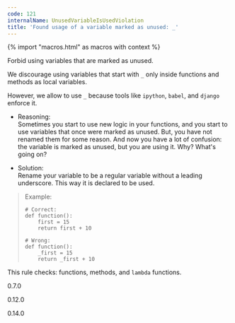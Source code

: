 ```yaml
---
code: 121
internalName: UnusedVariableIsUsedViolation
title: 'Found usage of a variable marked as unused: _'
---
```


{% import "macros.html" as macros with context %}

Forbid using variables that are marked as unused.

We discourage using variables that start with `_` only inside functions
and methods as local variables.

However, we allow to use `_` because tools like `ipython`, `babel`, and
`django` enforce it.

  - Reasoning:  
    Sometimes you start to use new logic in your functions, and you
    start to use variables that once were marked as unused. But, you
    have not renamed them for some reason. And now you have a lot of
    confusion: the variable is marked as unused, but you are using it.
    Why? What's going on?

  - Solution:  
    Rename your variable to be a regular variable without a leading
    underscore. This way it is declared to be used.

> Example:
> 
>     # Correct:
>     def function():
>         first = 15
>         return first + 10
>     
>     # Wrong:
>     def function():
>         _first = 15
>         return _first + 10

This rule checks: functions, methods, and `lambda` functions.

<div class="versionadded">

0.7.0

</div>

<div class="versionchanged">

0.12.0

</div>

<div class="versionchanged">

0.14.0

</div>